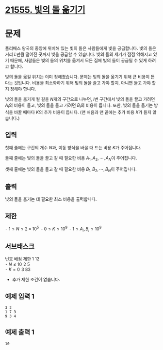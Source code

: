 # [21555. 빛의 돌 옮기기](https://www.acmicpc.net/problem/21555)

# 문제

폴리매스 왕국의 중앙에 위치해 있는 빛의 돌은 사람들에게 빛을 공급합니다. 빛의 돌은 거리 $L$만큼 떨어진 곳까지 빛을 공급할 수 있습니다. 빛의 돌의 세기가 점점 약해지고 있기 때문에, 사람들은 빛의 돌의 위치를 옮겨서 모든 집에 빛의 돌이 공급될 수 있게 하려고 합니다.

빛의 돌을 옮길 위치는 이미 정해졌습니다. 문제는 빛의 돌을 옮기기 위해 큰 비용이 든다는 것입니다. 비용을 최소화하기 위해 빛의 돌을 끌고 가야 할지, 아니면 들고 가야 할지 정해야 합니다.

빛의 돌을 옮기게 될 길을 $N$개의 구간으로 나누면, $i$번 구간에서 빛의 돌을 끌고 가려면 $A_i$의 비용이 들고, 빛의 돌을 들고 가려면 $B_i$의 비용이 듭니다. 또한, 빛의 돌을 옮기는 방식을 바꿀 때마다 $K$의 추가 비용이 듭니다. (맨 처음과 맨 끝에는 추가 비용 $K$가 들지 않습니다.)

## 입력

첫째 줄에는 구간의 개수 $N$과, 이동 방식을 바꿀 때 드는 비용 $K$가 주어집니다.

둘째 줄에는 빛의 돌을 끌고 갈 때 필요한 비용 $A_1, A_2, \cdots, A_N$이 주어집니다.

셋째 줄에는 빛의 돌을 들고 갈 때 필요한 비용 $B_1, B_2, \cdots, B_N$이 주어집니다.

## 출력

빛의 돌을 옮기는 데 필요한 최소 비용을 출력합니다.

## 제한

 - $1 \le N \le 2 \times 10^5$ 
 - $0 \le K \le 10^9$ 
 - $1 \le A_i, B_i \le 10^9$ 

## 서브태스크

번호	배점	제한
1	12	
 - $N \le 10$ 
2	5	
 - $K=0$ 
3	83	
- 추가 제한 조건이 없습니다.

## 예제 입력 1 

```
3 2
1 7 3
9 3 4
```

## 예제 출력 1 

```
10
```